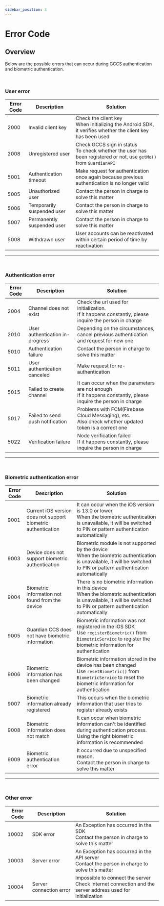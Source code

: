 ```yaml
---
sidebar_position: 3
---
```

# Error Code

## Overview
Below are the possible errors that can occur during GCCS authentication and biometric authentication.

<br/>

### User error

|Error Code|Description|Solution|
|------|---|---|
|2000|Invalid client key|Check the client key <br/> When initializing the Android SDK, it verifies whether the client key has been used|
|2008|Unregistered user|Check GCCS sign in status<br/> To check whether the user has been registered or not, use `getMe()` from `GuardianAPI`|
|5001|Authentication timeout|Make request for authentication once again because previous authentication is no longer valid|
|5005|Unauthorized user|Contact the person in charge to solve this matter|
|5006|Temporarily suspended user|Contact the person in charge to solve this matter|
|5007|Permanently suspended user|Contact the person in charge to solve this matter|
|5008|Withdrawn user|User accounts can be reactivated within certain period of time by reactivation|

---

<br/>

### Authentication error
|Error Code|Description|Solution|
|------|---|---|
|2004|Channel does not exist|Check the url used for initialization. <br/>If it happens constantly, please inquire the person in charge|
|2010|User authentication in-progress|Depending on the circumstances, cancel previous authentication and request for new one|
|5010|Authentication failure|Contact the person in charge to solve this matter|
|5011|User authentication canceled|Make request for re-authentication|
|5015|Failed to create channel|It can occur when the parameters are not enough <br/>If it happens constantly, please inquire the person in charge|
|5017|Failed to send push notification|Problems with FCM(Firebase Cloud Messaging), etc. <br/> Also check whether updated token is a correct one|
|5022|Verification failure|Node verification failed<br/>If it happens constantly, please inquire the person in charge|

---
<br/>

### Biometric authentication error
|Error Code|Description|Solution|
|------|---|---|
|9001|Current iOS version does not support biometric authentication|It can occur when the iOS version is 13.0 or lower<br/>When the biometric authentication is unavailable, it will be switched to PIN or pattern authentication automatically|
|9003|Device does not support biometric authentication|Biometric module is not supported by the device <br/> When the biometric authentication is unavailable, it will be switched to PIN or pattern authentication automatically|
|9004|Biometric information not found from the device|There is no biometric information in this device<br/> When the biometric authentication is unavailable, it will be switched to PIN or pattern authentication automatically|
|9005|Guardian CCS does not have biometric information|Biometric information was not registered in the iOS SDK<br/> Use `registerBiometric()` from  `BiometricService` to register the biometric information for authentication|
|9006|Biometric information has been changed|Biometric information stored in the device has been changed<br/> Use `resetBiometric()` from `BiometricService` to reset the biometric information for authentication|
|9007|Biometric information already registered|This occurs when the biometric information that user tries to register already exists |
|9008|Biometric information does not match|It can occur when biometric information can't be identified during authentication process. Using the right biometric information is recommended|
|9009|Biometric authentication error|It occurred due to unspecified reason. <br/> Contact the person in charge to solve this matter|

---

<br/>

### Other error
|Error Code|Description|Solution|
|------|---|---|
|10002|SDK error|An Exception has occurred in the SDK <br/> Contact the person in charge to solve this matter|
|10003|Server error|An Exception has occurred in the API server <br/> Contact the person in charge to solve this matter|
|10004|Server connection error|Impossible to connect the server <br/> Check internet connection and the server address used for initialization|